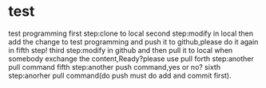 # test
test programming
first step:clone to local
second step:modify in local then add the change to test programming and push it to github,please do it again in fifth step!
third step:modify in github and then pull it to local when somebody exchange the content,Ready?please use pull
forth step:another pull command
fifth step:another push command,yes or no?
sixth step:anorher pull command(do push must do add and commit first).
